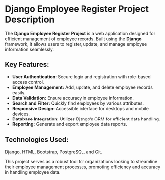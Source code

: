 # Django Employee Register Project Description

The **Django Employee Register Project** is a web application designed for efficient management of employee records. Built using the **Django** framework, it allows users to register, update, and manage employee information seamlessly. 

## Key Features:
- **User Authentication:** Secure login and registration with role-based access control.
- **Employee Management:** Add, update, and delete employee records easily.
- **Data Validation:** Ensure accuracy in employee information.
- **Search and Filter:** Quickly find employees by various attributes.
- **Responsive Design:** Accessible interface for desktops and mobile devices.
- **Database Integration:** Utilizes Django’s ORM for efficient data handling.
- **Reporting:** Generate and export employee data reports.

## Technologies Used:
Django, HTML, Bootstrap, PostgreSQL, and Git.

This project serves as a robust tool for organizations looking to streamline their employee management processes, promoting efficiency and accuracy in handling employee data.
